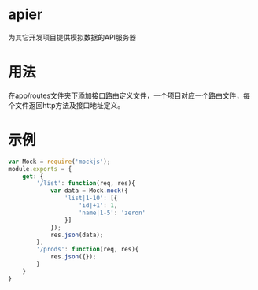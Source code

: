 # apier
为其它开发项目提供模拟数据的API服务器

# 用法
在app/routes文件夹下添加接口路由定义文件，一个项目对应一个路由文件，每个文件返回http方法及接口地址定义。

# 示例
```javascript
var Mock = require('mockjs');
module.exports = {
	get: {
		'/list': function(req, res){
			var data = Mock.mock({
				'list|1-10': [{
					'id|+1': 1,
					'name|1-5': 'zeron'
				}]
			});
			res.json(data);
		},
        '/prods': function(req, res){
            res.json({});
        }
	}
}
```
